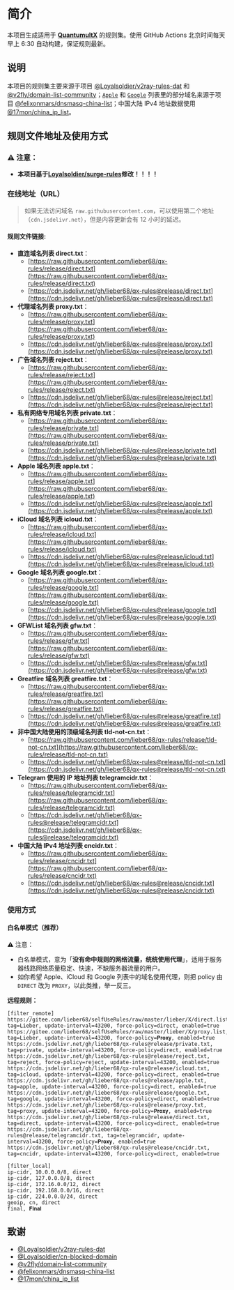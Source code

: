 # 简介

本项目生成适用于 [**QuantumultX**](https://apps.apple.com/us/app/quantumult-x/id1443988620) 的规则集。使用 GitHub Actions 北京时间每天早上 6:30 自动构建，保证规则最新。

## 说明

本项目的规则集主要来源于项目 [@Loyalsoldier/v2ray-rules-dat](https://github.com/Loyalsoldier/v2ray-rules-dat) 和 [@v2fly/domain-list-community](https://github.com/v2fly/domain-list-community)；[`Apple`](https://github.com/lieber68/qx-rules/blob/release/apple.txt) 和 [`Google`](https://github.com/lieber68/qx-rules/blob/release/google.txt) 列表里的部分域名来源于项目 [@felixonmars/dnsmasq-china-list](https://github.com/felixonmars/dnsmasq-china-list)；中国大陆 IPv4 地址数据使用 [@17mon/china_ip_list](https://github.com/17mon/china_ip_list)。

## 规则文件地址及使用方式

### ⚠️ 注意：

- **本项目基于[**Loyalsoldier/surge-rules**](https://github.com/Loyalsoldier/surge-rules)修改！！！！** 

### 在线地址（URL）

> 如果无法访问域名 `raw.githubusercontent.com`，可以使用第二个地址（`cdn.jsdelivr.net`），但是内容更新会有 12 小时的延迟。

#### 规则文件链接:

- **直连域名列表 direct.txt**：
  - [https://raw.githubusercontent.com/lieber68/qx-rules/release/direct.txt](https://raw.githubusercontent.com/lieber68/qx-rules/release/direct.txt)
  - [https://cdn.jsdelivr.net/gh/lieber68/qx-rules@release/direct.txt](https://cdn.jsdelivr.net/gh/lieber68/qx-rules@release/direct.txt)
- **代理域名列表 proxy.txt**：
  - [https://raw.githubusercontent.com/lieber68/qx-rules/release/proxy.txt](https://raw.githubusercontent.com/lieber68/qx-rules/release/proxy.txt)
  - [https://cdn.jsdelivr.net/gh/lieber68/qx-rules@release/proxy.txt](https://cdn.jsdelivr.net/gh/lieber68/qx-rules@release/proxy.txt)
- **广告域名列表 reject.txt**：
  - [https://raw.githubusercontent.com/lieber68/qx-rules/release/reject.txt](https://raw.githubusercontent.com/lieber68/qx-rules/release/reject.txt)
  - [https://cdn.jsdelivr.net/gh/lieber68/qx-rules@release/reject.txt](https://cdn.jsdelivr.net/gh/lieber68/qx-rules@release/reject.txt)
- **私有网络专用域名列表 private.txt**：
  - [https://raw.githubusercontent.com/lieber68/qx-rules/release/private.txt](https://raw.githubusercontent.com/lieber68/qx-rules/release/private.txt)
  - [https://cdn.jsdelivr.net/gh/lieber68/qx-rules@release/private.txt](https://cdn.jsdelivr.net/gh/lieber68/qx-rules@release/private.txt)
- **Apple 域名列表 apple.txt**：
  - [https://raw.githubusercontent.com/lieber68/qx-rules/release/apple.txt](https://raw.githubusercontent.com/lieber68/qx-rules/release/apple.txt)
  - [https://cdn.jsdelivr.net/gh/lieber68/qx-rules@release/apple.txt](https://cdn.jsdelivr.net/gh/lieber68/qx-rules@release/apple.txt)
- **iCloud 域名列表 icloud.txt**：
  - [https://raw.githubusercontent.com/lieber68/qx-rules/release/icloud.txt](https://raw.githubusercontent.com/lieber68/qx-rules/release/icloud.txt)
  - [https://cdn.jsdelivr.net/gh/lieber68/qx-rules@release/icloud.txt](https://cdn.jsdelivr.net/gh/lieber68/qx-rules@release/icloud.txt)
- **Google 域名列表 google.txt**：
  - [https://raw.githubusercontent.com/lieber68/qx-rules/release/google.txt](https://raw.githubusercontent.com/lieber68/qx-rules/release/google.txt)
  - [https://cdn.jsdelivr.net/gh/lieber68/qx-rules@release/google.txt](https://cdn.jsdelivr.net/gh/lieber68/qx-rules@release/google.txt)
- **GFWList 域名列表 gfw.txt**：
  - [https://raw.githubusercontent.com/lieber68/qx-rules/release/gfw.txt](https://raw.githubusercontent.com/lieber68/qx-rules/release/gfw.txt)
  - [https://cdn.jsdelivr.net/gh/lieber68/qx-rules@release/gfw.txt](https://cdn.jsdelivr.net/gh/lieber68/qx-rules@release/gfw.txt)
- **Greatfire 域名列表 greatfire.txt**：
  - [https://raw.githubusercontent.com/lieber68/qx-rules/release/greatfire.txt](https://raw.githubusercontent.com/lieber68/qx-rules/release/greatfire.txt)
  - [https://cdn.jsdelivr.net/gh/lieber68/qx-rules@release/greatfire.txt](https://cdn.jsdelivr.net/gh/lieber68/qx-rules@release/greatfire.txt)
- **非中国大陆使用的顶级域名列表 tld-not-cn.txt**：
  - [https://raw.githubusercontent.com/lieber68/qx-rules/release/tld-not-cn.txt](https://raw.githubusercontent.com/lieber68/qx-rules/release/tld-not-cn.txt)
  - [https://cdn.jsdelivr.net/gh/lieber68/qx-rules@release/tld-not-cn.txt](https://cdn.jsdelivr.net/gh/lieber68/qx-rules@release/tld-not-cn.txt)
- **Telegram 使用的 IP 地址列表 telegramcidr.txt**：
  - [https://raw.githubusercontent.com/lieber68/qx-rules/release/telegramcidr.txt](https://raw.githubusercontent.com/lieber68/qx-rules/release/telegramcidr.txt)
  - [https://cdn.jsdelivr.net/gh/lieber68/qx-rules@release/telegramcidr.txt](https://cdn.jsdelivr.net/gh/lieber68/qx-rules@release/telegramcidr.txt)
- **中国大陆 IPv4 地址列表 cncidr.txt**：
  - [https://raw.githubusercontent.com/lieber68/qx-rules/release/cncidr.txt](https://raw.githubusercontent.com/lieber68/qx-rules/release/cncidr.txt)
  - [https://cdn.jsdelivr.net/gh/lieber68/qx-rules@release/cncidr.txt](https://cdn.jsdelivr.net/gh/lieber68/qx-rules@release/cncidr.txt)

### 使用方式

#### 白名单模式（推荐）

⚠️ 注意：

- 白名单模式，意为「**没有命中规则的网络流量，统统使用代理**」，适用于服务器线路网络质量稳定、快速，不缺服务器流量的用户。
- 如你希望 Apple、iCloud 和 Google 列表中的域名使用代理，则把 policy 由 `DIRECT` 改为 `PROXY`，以此类推，举一反三。

**远程规则：**

```
[filter_remote]
https://gitee.com/lieber68/selfUseRules/raw/master/lieber/X/direct.list, tag=Lieber, update-interval=43200, force-policy=direct, enabled=true
https://gitee.com/lieber68/selfUseRules/raw/master/lieber/X/proxy.list, tag=Lieber, update-interval=43200, force-policy=𝐏𝐫𝐨𝐱𝐲, enabled=true
https://cdn.jsdelivr.net/gh/lieber68/qx-rules@release/private.txt, tag=private, update-interval=43200, force-policy=direct, enabled=true
https://cdn.jsdelivr.net/gh/lieber68/qx-rules@release/reject.txt, tag=reject, force-policy=reject, update-interval=43200, enabled=true
https://cdn.jsdelivr.net/gh/lieber68/qx-rules@release/icloud.txt, tag=icloud, update-interval=43200, force-policy=direct, enabled=true
https://cdn.jsdelivr.net/gh/lieber68/qx-rules@release/apple.txt, tag=apple, update-interval=43200, force-policy=direct, enabled=true
https://cdn.jsdelivr.net/gh/lieber68/qx-rules@release/google.txt, tag=google, update-interval=43200, force-policy=direct, enabled=true
https://cdn.jsdelivr.net/gh/lieber68/qx-rules@release/proxy.txt, tag=proxy, update-interval=43200, force-policy=𝐏𝐫𝐨𝐱𝐲, enabled=true
https://cdn.jsdelivr.net/gh/lieber68/qx-rules@release/direct.txt, tag=direct, update-interval=43200, force-policy=direct, enabled=true
https://cdn.jsdelivr.net/gh/lieber68/qx-rules@release/telegramcidr.txt, tag=telegramcidr, update-interval=43200, force-policy=𝐏𝐫𝐨𝐱𝐲, enabled=true
https://cdn.jsdelivr.net/gh/lieber68/qx-rules@release/cncidr.txt, tag=cncidr, update-interval=43200, force-policy=direct, enabled=true

[filter_local]
ip-cidr, 10.0.0.0/8, direct
ip-cidr, 127.0.0.0/8, direct
ip-cidr, 172.16.0.0/12, direct
ip-cidr, 192.168.0.0/16, direct
ip-cidr, 224.0.0.0/24, direct
geoip, cn, direct
final, 𝐅𝐢𝐧𝐚𝐥
```

## 致谢

- [@Loyalsoldier/v2ray-rules-dat](https://github.com/Loyalsoldier/v2ray-rules-dat)
- [@Loyalsoldier/cn-blocked-domain](https://github.com/Loyalsoldier/cn-blocked-domain)
- [@v2fly/domain-list-community](https://github.com/v2fly/domain-list-community)
- [@felixonmars/dnsmasq-china-list](https://github.com/felixonmars/dnsmasq-china-list)
- [@17mon/china_ip_list](https://github.com/17mon/china_ip_list)
